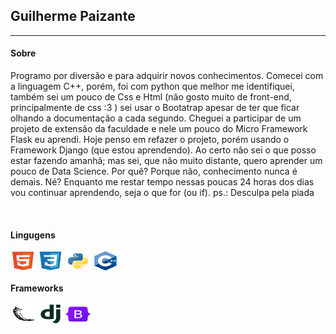 ## **Guilherme Paizante**
---
#### **Sobre**
  Programo por diversão e para adquirir novos conhecimentos. Comecei com a linguagem C++, porém, foi com python que melhor me identifiquei, também sei um pouco de Css e Html (não gosto muito de front-end, principalmente de css :3 ) sei usar o Bootatrap apesar de ter que ficar olhando a documentação a cada segundo. Cheguei a participar de um projeto de extensão da faculdade e nele um pouco do Micro Framework Flask eu aprendi. Hoje penso em refazer o projeto, porém usando o Framework Django (que estou aprendendo). Ao certo não sei o que posso estar fazendo amanhã; mas sei, que não muito distante, quero aprender um pouco de Data Science. Por quê? Porque não, conhecimento nunca é demais. Né? Enquanto me restar tempo nessas poucas 24 horas dos dias vou continuar aprendendo, seja o que for (ou if).
ps.: Desculpa pela piada


<div style="display: inline_block"><br>
<h4>Lingugens</h4>
  <img align="center" alt="Gui-HTML" height="30" width="40" src="https://raw.githubusercontent.com/devicons/devicon/master/icons/html5/html5-original.svg">
  <img align="center" alt="Gui-CSS" height="30" width="40" src="https://raw.githubusercontent.com/devicons/devicon/master/icons/css3/css3-original.svg">
  <img align="center" alt="Gui-Python" height="30" width="40" src="https://raw.githubusercontent.com/devicons/devicon/master/icons/python/python-original.svg">
  <img align="center" alt="Gui-Cs++" height="30" width="40" src="https://raw.githubusercontent.com/devicons/devicon/master/icons/cplusplus/cplusplus-original.svg">
<h4>Frameworks</h4>
  <img align="center" alt="Gui-Flask" height="30" width="40" src="https://raw.githubusercontent.com/devicons/devicon/master/icons/flask/flask-original.svg">
  <img align="center" alt="Gui-Django" height="30" width="40" src="https://raw.githubusercontent.com/devicons/devicon/master/icons/django/django-plain.svg">
  <img align="center" alt="Gui-Bootstrap" height="30" width="40" src="https://raw.githubusercontent.com/devicons/devicon/master/icons/bootstrap/bootstrap-original.svg">
</div>

